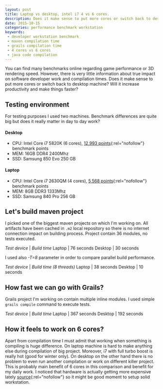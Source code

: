 ```yaml
---
layout: post
title: Laptop vs desktop, intel i7 4 vs 6 cores.
description: Does it make sense to put more cores or switch back to desktop machine in order to increase productivity and make things faster?
date: 2015-10-15
categories: performance benchmark workstation
keywords:
 - developer workstation benchmark
 - maven compilation time
 - grails compilation time
 - 4 cores vs 6 cores
 - java code compilation
---
```


You can find many benchmarks online regarding game performance or 3D rendering speed. However, there is very little information about true impact on software developer work and compilation times. Does it make sense to put more cores or switch back to desktop machine? Will it increase productivity and make things faster?

## Testing environment

For testing purposes I used two machines. Benchmark differences are quite big but does it really matter in day to day work?

#### Desktop
 * CPU: Intel Core i7 5820K (6 cores), [12,993 points](http://www.cpubenchmark.net/cpu_lookup.php?cpu=Intel+Core+i7-5820K+%40+3.30GHz&id=2340){:rel="nofollow"} benchmark points
 * MEM: 16GB DDR4 2400Mhz
 * SSD: Samsung 850 Evo 250 GB

#### Laptop
 * CPU: Intel Core i7 2630QM (4 cores), [5,568 points](http://www.cpubenchmark.net/cpu_lookup.php?cpu=Intel+Core+i7-2630QM+%40+2.00GHz&id=873){:rel="nofollow"} benchmark points
 * MEM: 8GB DDR3 1333Mhz
 * SSD: Samsung 840 Pro 256 GB

## Let's build maven project

I picked one of the biggest maven projects on which I'm working on. All artifacts have been cached in `.m2` local repository so there is no internet connection impact on building process. Project contain 36 modules, no tests executed.

*Test device* | *Build time*
Laptop | 76 seconds
Desktop | 30 seconds

I used also *-T=8* parameter in order to compare parallel build performance.

*Test device* | *Build time (8 threads)*
Laptop | 38 seconds
Desktop | 10 seconds

## How fast we can go with Grails?

Grails project I'm working on contain multiple inline modules. I used simple `grails compile` command to execute tests.

*Test device* | *Build time*
Laptop | 367 seconds
Desktop | 192 seconds

## How it feels to work on 6 cores?

Apart from compilation time I must admit that working when something is compiling is huge difference. On laptop machine is hard to make anything else during compilation of big project. Moreover, i7 with full turbo boost is really hot (good for winter only). On desktop on the other hand there is no problem to even run another compilation or work on different killer project. This is probably main benefit of 6 cores in this comparison and benefit for my daily work. I noticed that hardware is actually getting more expensive lately [source](https://pcpartpicker.com/trends/price/cpu/#cpu.intel.lga1155.core-i7.ivy_bridge){:rel="nofollow"} so it might be good moment to setup solid workstation.